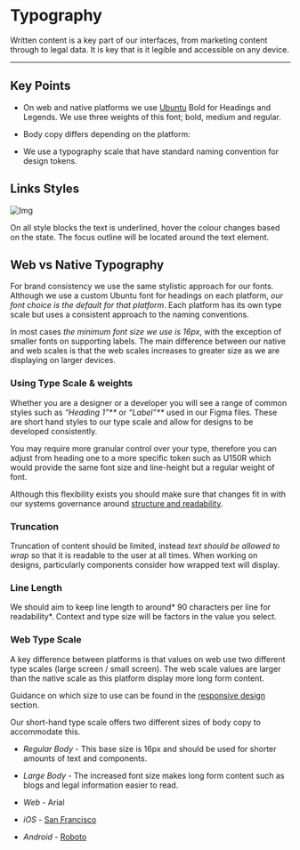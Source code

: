 
# Typography

Written content is a key part of our interfaces, from marketing content through to legal data. It is key that is it legible and accessible on any device.

---

## Key Points

- On web and native platforms we use [Ubuntu](https://fonts.google.com/specimen/Ubuntu?query=ubuntu) Bold for Headings and Legends. We use three weights of this font; bold, medium and regular.

- Body copy differs depending on the platform:

- We use a typography scale that have standard naming convention for design tokens.

## Links Styles

![Img](https://studio-assets.supernova.io/design-systems/16150/7c166847-f5f5-4ecb-851e-90cc17f132bb.png?Expires=1980201600&Policy=eyJTdGF0ZW1lbnQiOlt7IlJlc291cmNlIjoiaHR0cHM6Ly9zdHVkaW8tYXNzZXRzLnN1cGVybm92YS5pby9kZXNpZ24tc3lzdGVtcy8xNjE1MC83YzE2Njg0Ny1mNWY1LTRlY2ItODUxZS05MGNjMTdmMTMyYmIucG5nIiwiQ29uZGl0aW9uIjp7IkRhdGVMZXNzVGhhbiI6eyJBV1M6RXBvY2hUaW1lIjoxOTgwMjAxNjAwfX19XX0_&Signature=gMyroq00Ka44cHNti3wuJ4L2JJ2aWC8-jaePraBFmKi0hU3PJja4Jvap7zNGd0B0sj-7Ank-j3BR4B9eivQ-xBRWahOICmBEPMdoHFFR-JHUQbtSaZLJ1W8AeAEx68UdZEicOr4kqZGFgY525Keo4hPynjIBRBjBv-A0JV82aOjRs2kbgMsiBZ4xTTshwykh4k0XMoyY~cX9yUMaxccOWutr2eKoejInvAmprd~9OKalzlvjDtGEBE09fqUTbae6S2gu288QiflqKqBNfkVs7BPOOd~zchKtCFx5PtnbIQOLT9eUoAgM5~wLVPDJdjp9xiq1P3JK6~8ZBLVR~GOHqA__&Key-Pair-Id=APKAJGK34LCCAUR7N6LA)

On all style blocks the text is underlined, hover the colour changes based on the state. The focus outline will be located around the text element.

## Web vs Native Typography

For brand consistency we use the same stylistic approach for our fonts. Although we use a custom Ubuntu font for headings on each platform, *our font choice is the default for that platform*. Each platform has its own type scale but uses a consistent approach to the naming conventions.

In most cases *the minimum font size we use is 16px*, with the exception of smaller fonts on supporting labels. The main difference between our native and web scales is that the web scales increases to greater size as we are displaying on larger devices.

### Using Type Scale & weights

Whether you are a designer or a developer you will see a range of common styles such as _“Heading 1”**_ or _“Label”**_ used in our Figma files. These are short hand styles to our type scale and allow for designs to be developed consistently.

You may require more granular control over your type, therefore you can adjust from heading one to a more specific token such as U150R which would provide the same font size and line-height but a regular weight of font.

Although this flexibility exists you should make sure that changes fit in with our systems governance around [structure and readability]().

### Truncation

Truncation of content should be limited, instead *text should be allowed to wrap* so that it is readable to the user at all times. When working on designs, particularly components consider how wrapped text will display.

### Line Length

We should aim to keep line length to around* 90 characters per line for readability*. Context and type size will be factors in the value you select.

### Web Type Scale

A key difference between platforms is that values on web use two different type scales (large screen / small screen). The web scale values are larger than the native scale as this platform display more long form content.

Guidance on which size to use can be found in the [responsive design]() section.

Our short-hand type scale offers two different sizes of body copy to accommodate this.

- *Regular Body* - This base size is 16px and should be used for shorter amounts of text and components.

- *Large Body* - The increased font size makes long form content such as blogs and legal information easier to read.

- *Web* - Arial

- *iOS* - [San Francisco](https://developer.apple.com/fonts/)

- *Android* - [Roboto](https://fonts.google.com/specimen/Roboto?query=Roboto)